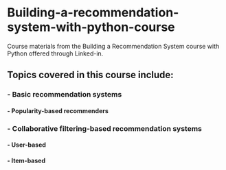 # Building-a-recommendation-system-with-python-course
Course materials from the Building a Recommendation System course with Python offered through Linked-in.

## Topics covered in this course include:

### - Basic recommendation systems
#### - Popularity-based recommenders

### - Collaborative filtering-based recommendation systems
#### - User-based
#### - Item-based
